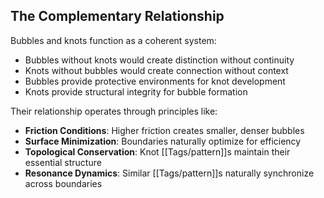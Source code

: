 ## The Complementary Relationship

Bubbles and knots function as a coherent system:

- Bubbles without knots would create distinction without continuity
- Knots without bubbles would create connection without context
- Bubbles provide protective environments for knot development
- Knots provide structural integrity for bubble formation

Their relationship operates through principles like:

- **Friction Conditions**: Higher friction creates smaller, denser bubbles
- **Surface Minimization**: Boundaries naturally optimize for efficiency
- **Topological Conservation**: Knot [[Tags/pattern]]s maintain their essential structure
- **Resonance Dynamics**: Similar [[Tags/pattern]]s naturally synchronize across boundaries